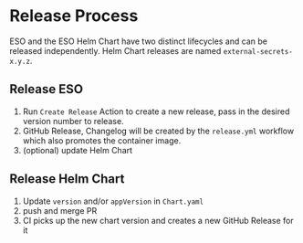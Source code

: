 # Release Process

ESO and the ESO Helm Chart have two distinct lifecycles and can be released independently. Helm Chart releases are named `external-secrets-x.y.z`.

## Release ESO

1. Run `Create Release` Action to create a new release, pass in the desired version number to release.
2. GitHub Release, Changelog will be created by the `release.yml` workflow which also promotes the container image.
3. (optional) update Helm Chart

## Release Helm Chart

1. Update `version` and/or `appVersion` in `Chart.yaml`
2. push and merge PR
3. CI picks up the new chart version and creates a new GitHub Release for it
